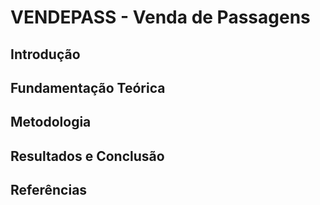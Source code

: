 <p align="center"> 
    <h1> VENDEPASS - Venda de Passagens </h1>
</p>

## Introdução
## Fundamentação Teórica
## Metodologia
## Resultados e Conclusão
## Referências
